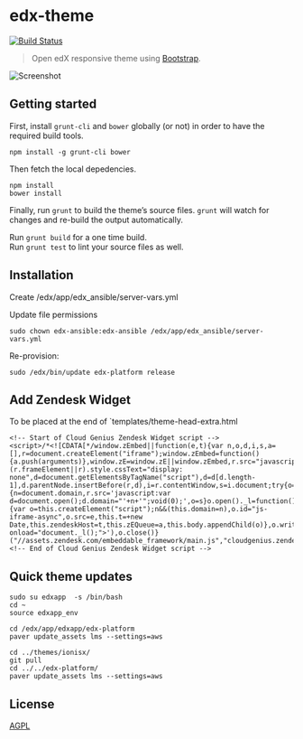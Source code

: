 # edx-theme

[![Build Status](https://travis-ci.org/IONISx/edx-theme.svg?branch=master)](https://travis-ci.org/IONISx/edx-theme)

> Open edX responsive theme using [Bootstrap](http://getbootstrap.com/).

![Screenshot](https://raw.githubusercontent.com/IONISx/edx-theme/docs/images/responsive.png)

## Getting started

First, install `grunt-cli` and `bower` globally (or not) in order to have the required build tools.

    npm install -g grunt-cli bower

Then fetch the local depedencies.

    npm install
    bower install

Finally, run `grunt` to build the theme’s source files.
`grunt` will watch for changes and re-build the output automatically.

Run `grunt build` for a one time build.  
Run `grunt test` to lint your source files as well.

## Installation

Create /edx/app/edx_ansible/server-vars.yml

Update file permissions
```
sudo chown edx-ansible:edx-ansible /edx/app/edx_ansible/server-vars.yml
```
Re-provision:
```
sudo /edx/bin/update edx-platform release
```

## Add Zendesk Widget

To be placed at the end of `templates/theme-head-extra.html

```
<!-- Start of Cloud Genius Zendesk Widget script -->
<script>/*<![CDATA[*/window.zEmbed||function(e,t){var n,o,d,i,s,a=[],r=document.createElement("iframe");window.zEmbed=function(){a.push(arguments)},window.zE=window.zE||window.zEmbed,r.src="javascript:false",r.title="",r.role="presentation",(r.frameElement||r).style.cssText="display: none",d=document.getElementsByTagName("script"),d=d[d.length-1],d.parentNode.insertBefore(r,d),i=r.contentWindow,s=i.document;try{o=s}catch(c){n=document.domain,r.src='javascript:var d=document.open();d.domain="'+n+'";void(0);',o=s}o.open()._l=function(){var o=this.createElement("script");n&&(this.domain=n),o.id="js-iframe-async",o.src=e,this.t=+new Date,this.zendeskHost=t,this.zEQueue=a,this.body.appendChild(o)},o.write('<body onload="document._l();">'),o.close()}("//assets.zendesk.com/embeddable_framework/main.js","cloudgenius.zendesk.com");/*]]>*/</script>
<!-- End of Cloud Genius Zendesk Widget script -->
```

## Quick theme updates

```
sudo su edxapp  -s /bin/bash
cd ~
source edxapp_env

cd /edx/app/edxapp/edx-platform
paver update_assets lms --settings=aws

cd ../themes/ionisx/
git pull
cd ../../edx-platform/
paver update_assets lms --settings=aws
```

## License

[AGPL](http://en.wikipedia.org/wiki/Affero_General_Public_License)
